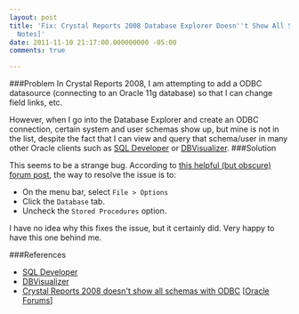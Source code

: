 ```yaml
---
layout: post
title: 'Fix: Crystal Reports 2008 Database Explorer Doesn''t Show All Schemas [Field
  Notes]'
date: 2011-11-10 21:17:00.000000000 -05:00
comments: true

---
```

###Problem
In Crystal Reports 2008, I am attempting to add a ODBC datasource (connecting to an Oracle 11g database) so that I can change field links, etc.

However, when I go into the Database Explorer and create an ODBC connection, certain system and user schemas show up, but mine is not in the list, despite the fact that I can view and query that schema/user in many other Oracle clients such as [SQL Developer](http://www.oracle.com/technetwork/developer-tools/sql-developer/overview/index.html) or [DBVisualizer](http://www.dbvis.com/).
###Solution

This seems to be a strange bug. According to [this helpful (but obscure) forum post](https://forums.oracle.com/forums/thread.jspa?threadID=966005), the way to resolve the issue is to:

* On the menu bar, select `File > Options`
* Click the `Database` tab.
* Uncheck the `Stored Procedures` option.

I have no idea why this fixes the issue, but it certainly did. Very happy to have this one behind me.

###References
* [SQL Developer](http://www.oracle.com/technetwork/developer-tools/sql-developer/overview/index.html)
* [DBVisualizer](http://www.dbvis.com/)
* [Crystal Reports 2008 doesn't show all schemas with ODBC](https://community.oracle.com/thread/968005) [[Oracle Forums](https://forums.oracle.com)]
 
